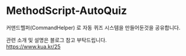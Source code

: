 # MethodScript-AutoQuiz
커맨드헬퍼(CommandHelper) 로 자동 퀴즈 시스템을 만들어둔것을 공유합니다.<br>

관련 소개 및 설명은 블로그 참고 부탁드립니다.<br>
https://www.kua.kr/25
